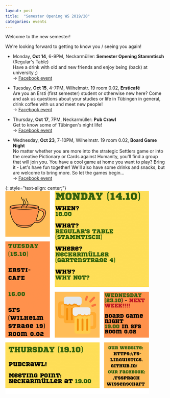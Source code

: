 ```yaml
---
layout: post
title:  "Semester Opening WS 2019/20"
categories: events
---
```


Welcome to the new semester!

We're looking forward to getting to know you / seeing you again!


- Monday, **Oct 14**, 6-9PM, Neckarmüller: **Semester Opening Stammtisch** (Regular's Table)  
  Have a drink with old and new friends and enjoy being (back) at university ;)  
  → [Facebook event][fb-stammtisch]

- Tuesday, **Oct 15**, 4-7PM, Wilhelmstr. 19 room 0.02, **Ersticafé**  
  Are you an Ersti (first semester) student or otherwise new here?
  Come and ask us questions about your studies or life in Tübingen in general, drink coffee with us and meet new people!  
  → [Facebook event][fb-cafe]

- Thursday, **Oct 17**, 7PM, Neckarmüller: **Pub Crawl**  
  Get to know some of Tübingen's night life!  
  → [Facebook event][fb-pubcrawl]

- Wednesday, **Oct 23**, 7-10PM, Wilhelmstr. 19 room 0.02, **Board Game Night**  
  No matter whether you are more into the strategic Settlers game or into the creative Pictionary or Cards against Humanity, you'll find a group that will join you. You have a cool game at home you want to play? Bring it - Let's have fun together!
  We'll also have some drinks and snacks, but are welcome to bring more. So let the games begin...   
  → [Facebook event][fb-gamenight]


{: style="text-align: center;"}
<img src="/files/events/semester-opening-ws2019.png" alt="Flyer" width="450"/>

[fb-stammtisch]: https://www.facebook.com/events/643551072718347/
[fb-cafe]: https://www.facebook.com/events/485906748667295/
[fb-pubcrawl]: https://www.facebook.com/events/1203031733219293/
[fb-gamenight]: https://www.facebook.com/events/854853581579025/
